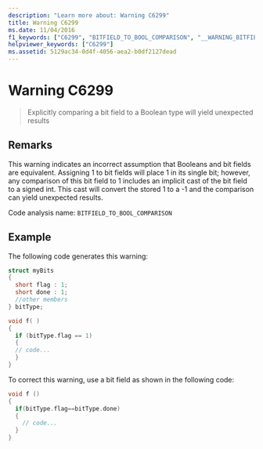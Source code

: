 ```yaml
---
description: "Learn more about: Warning C6299"
title: Warning C6299
ms.date: 11/04/2016
f1_keywords: ["C6299", "BITFIELD_TO_BOOL_COMPARISON", "__WARNING_BITFIELD_TO_BOOL_COMPARISON"]
helpviewer_keywords: ["C6299"]
ms.assetid: 5129ac34-0d4f-4056-aea2-b0df2127dead
---
```

# Warning C6299

> Explicitly comparing a bit field to a Boolean type will yield unexpected results

## Remarks

This warning indicates an incorrect assumption that Booleans and bit fields are equivalent. Assigning 1 to bit fields will place 1 in its single bit; however, any comparison of this bit field to 1 includes an implicit cast of the bit field to a signed int. This cast will convert the stored 1 to a -1 and the comparison can yield unexpected results.

Code analysis name: `BITFIELD_TO_BOOL_COMPARISON`

## Example

The following code generates this warning:

```cpp
struct myBits
{
  short flag : 1;
  short done : 1;
  //other members
} bitType;

void f( )
{
  if (bitType.flag == 1)
  {
  // code...
  }
}
```

To correct this warning, use a bit field as shown in the following code:

```cpp
void f ()
{
  if(bitType.flag==bitType.done)
  {
    // code...
  }
}
```
